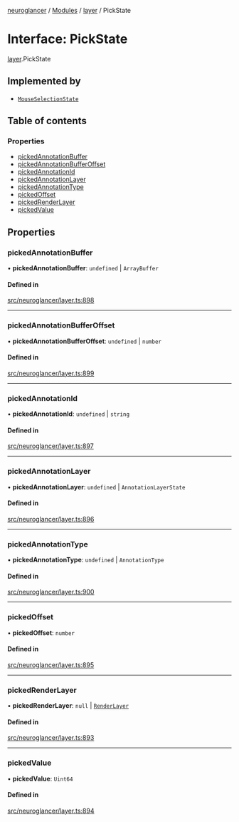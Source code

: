[neuroglancer](../README.md) / [Modules](../modules.md) / [layer](../modules/layer.md) / PickState

# Interface: PickState

[layer](../modules/layer.md).PickState

## Implemented by

- [`MouseSelectionState`](../classes/layer.MouseSelectionState.md)

## Table of contents

### Properties

- [pickedAnnotationBuffer](layer.PickState.md#pickedannotationbuffer)
- [pickedAnnotationBufferOffset](layer.PickState.md#pickedannotationbufferoffset)
- [pickedAnnotationId](layer.PickState.md#pickedannotationid)
- [pickedAnnotationLayer](layer.PickState.md#pickedannotationlayer)
- [pickedAnnotationType](layer.PickState.md#pickedannotationtype)
- [pickedOffset](layer.PickState.md#pickedoffset)
- [pickedRenderLayer](layer.PickState.md#pickedrenderlayer)
- [pickedValue](layer.PickState.md#pickedvalue)

## Properties

### pickedAnnotationBuffer

• **pickedAnnotationBuffer**: `undefined` \| `ArrayBuffer`

#### Defined in

[src/neuroglancer/layer.ts:898](https://github.com/ActiveBrainAtlas2/neuroglancer/blob/958d23e0/src/neuroglancer/layer.ts#L898)

___

### pickedAnnotationBufferOffset

• **pickedAnnotationBufferOffset**: `undefined` \| `number`

#### Defined in

[src/neuroglancer/layer.ts:899](https://github.com/ActiveBrainAtlas2/neuroglancer/blob/958d23e0/src/neuroglancer/layer.ts#L899)

___

### pickedAnnotationId

• **pickedAnnotationId**: `undefined` \| `string`

#### Defined in

[src/neuroglancer/layer.ts:897](https://github.com/ActiveBrainAtlas2/neuroglancer/blob/958d23e0/src/neuroglancer/layer.ts#L897)

___

### pickedAnnotationLayer

• **pickedAnnotationLayer**: `undefined` \| `AnnotationLayerState`

#### Defined in

[src/neuroglancer/layer.ts:896](https://github.com/ActiveBrainAtlas2/neuroglancer/blob/958d23e0/src/neuroglancer/layer.ts#L896)

___

### pickedAnnotationType

• **pickedAnnotationType**: `undefined` \| `AnnotationType`

#### Defined in

[src/neuroglancer/layer.ts:900](https://github.com/ActiveBrainAtlas2/neuroglancer/blob/958d23e0/src/neuroglancer/layer.ts#L900)

___

### pickedOffset

• **pickedOffset**: `number`

#### Defined in

[src/neuroglancer/layer.ts:895](https://github.com/ActiveBrainAtlas2/neuroglancer/blob/958d23e0/src/neuroglancer/layer.ts#L895)

___

### pickedRenderLayer

• **pickedRenderLayer**: ``null`` \| [`RenderLayer`](../classes/renderlayer.RenderLayer.md)

#### Defined in

[src/neuroglancer/layer.ts:893](https://github.com/ActiveBrainAtlas2/neuroglancer/blob/958d23e0/src/neuroglancer/layer.ts#L893)

___

### pickedValue

• **pickedValue**: `Uint64`

#### Defined in

[src/neuroglancer/layer.ts:894](https://github.com/ActiveBrainAtlas2/neuroglancer/blob/958d23e0/src/neuroglancer/layer.ts#L894)
